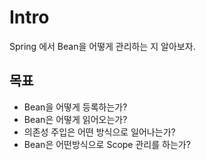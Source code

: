 # Intro
Spring 에서 Bean을 어떻게 관리하는 지 알아보자.
## 목표
* Bean을 어떻게 등록하는가?
* Bean은 어떻게 읽어오는가?
* 의존성 주입은 어떤 방식으로 일어나는가?
* Bean은 어떤방식으로 Scope 관리를 하는가?

